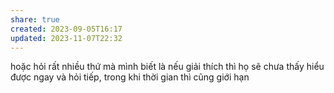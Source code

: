 ```yaml
---
share: true
created: 2023-09-05T16:17
updated: 2023-11-07T22:32
---
```


hoặc hỏi rất nhiều thứ mà mình biết là nếu giải thích thì họ sẽ chưa thấy hiểu được ngay và hỏi tiếp, trong khi thời gian thì cũng giới hạn
